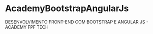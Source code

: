 # AcademyBootstrapAngularJs
DESENVOLVIMENTO FRONT-END COM BOOTSTRAP E ANGULAR JS - ACADEMY FPF TECH
